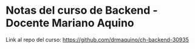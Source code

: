 # Notas del curso de Backend - Docente Mariano Aquino

Link al repo del curso:
https://github.com/drmaquino/ch-backend-30935
